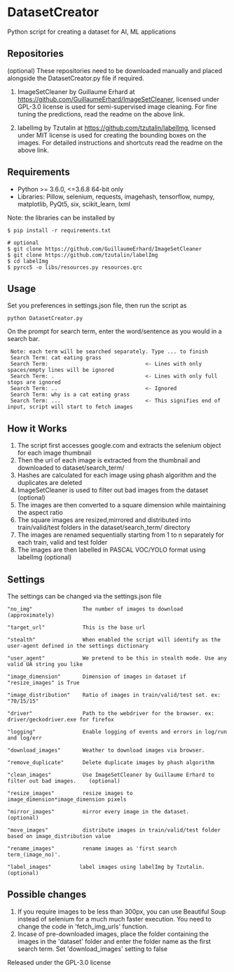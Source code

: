 # DatasetCreator
Python script for creating a dataset for AI, ML applications

## Repositories
(optional) These repositories need to be downloaded manually and placed alongside the DatasetCreator.py file if required.
1. ImageSetCleaner by Guillaume Erhard at https://github.com/GuillaumeErhard/ImageSetCleaner, licensed under GPL-3.0 license is used for semi-supervised image cleaning. For fine tuning the predictions, read the readme on the above link.

2. labelImg by Tzutalin at https://github.com/tzutalin/labelImg, licensed under MIT license is used for creating the bounding boxes on the images. For detailed instructions and shortcuts read the readme on the above link.


## Requirements

- Python >= 3.6.0, <=3.6.8  64-bit only
- Libraries: Pillow, selenium, requests, imagehash, tensorflow, numpy, matplotlib, PyQt5, six, scikit_learn, lxml

Note: the libraries can be installed by
```
$ pip install -r requirements.txt

# optional
$ git clone https://github.com/GuillaumeErhard/ImageSetCleaner
$ git clone https://github.com/tzutalin/labelImg
$ cd labelImg
$ pyrcc5 -o libs/resources.py resources.qrc
```
## Usage

Set you preferences in settings.json file, then run the script as

```
python DatasetCreator.py
```
On the prompt for search term, enter the word/sentence as you would in a search bar.
```
 Note: each term will be searched separately. Type ... to finish
 Search Term: cat eating grass
 Search Term:                               <- Lines with only spaces/empty lines will be ignored
 Search Term: .                             <- Lines with only full stops are ignored
 Search Term: ..                            <- Ignored
 Search Term: why is a cat eating grass
 Search Term: ...                           <- This signifies end of input, script will start to fetch images
```
## How it Works

1. The script first accesses google.com and extracts the selenium object for each image thumbnail
2. Then the url of each image is extracted from the thumbnail and downloaded to dataset/search_term/
4. Hashes are calculated for each image using phash algorithm and the duplicates are deleted
5. ImageSetCleaner is used to filter out bad images from the dataset    (optional)
6. The images are then converted to a square dimension while maintaining the aspect ratio
7. The square images are resized,mirrored and distributed into train/valid/test folders in the dataset/search_term/ directory
8. The images are renamed sequentially starting from 1 to n separately for each train, valid and test folder
9. The images are then labelled in PASCAL VOC/YOLO format using labelImg    (optional)

## Settings
The settings can be changed via the settings.json file
```
"no_img"                The number of images to download (approximately)

"target_url"            This is the base url

"stealth"               When enabled the script will identify as the user-agent defined in the settings dictionary

"user_agent"            We pretend to be this in stealth mode. Use any valid UA string you like

"image_dimension"       Dimension of images in dataset if "resize_images" is True

"image_distribution"    Ratio of images in train/valid/test set. ex: "70/15/15"

"driver"                Path to the webdriver for the browser. ex: driver/geckodriver.exe for firefox

"logging"               Enable logging of events and errors in log/run and log/err

"download_images"       Weather to download images via browser.

"remove_duplicate"      Delete duplicate images by phash algorithm

"clean_images"          Use ImageSetCleaner by Guillaume Erhard to filter out bad images.    (optional)

"resize_images"         resize images to image_dimension*image_dimension pixels

"mirror_images"         mirror every image in the dataset.    (optional)

"move_images"           distribute images in train/valid/test folder based on image_distribution value

"rename_images"         rename images as 'first search term_(image_no)'.

"label_images"         label images using labelImg by Tzutalin.    (optional)
```

## Possible changes
1. If you require images to be less than 300px, you can use Beautiful Soup instead of selenium for a much much faster execution. You need to change the code in 'fetch_img_urls' function.
2. Incase of pre-downloaded images, place the folder containing the images in the 'dataset' folder and enter the folder name as the first search term. Set 'download_images' setting to false

Released under the GPL-3.0 license